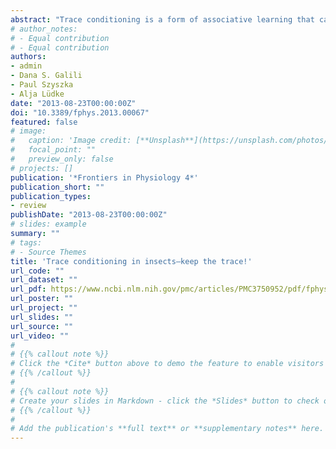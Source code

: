 ```yaml
---
abstract: "Trace conditioning is a form of associative learning that can be induced by presenting a conditioned stimulus (CS) and an unconditioned stimulus (US) following each other, but separated by a temporal gap. This gap distinguishes trace conditioning from classical delay conditioning, where the CS and US overlap. To bridge the temporal gap between both stimuli and to form an association between CS and US in trace conditioning, the brain must keep a neural representation of the CS after its termination—a stimulus trace. Behavioral and physiological studies on trace and delay conditioning revealed similarities between the two forms of learning, like similar memory decay and similar odor identity perception in invertebrates. On the other hand differences were reported also, like the requirement of distinct brain structures in vertebrates or disparities in molecular mechanisms in both vertebrates and invertebrates. For example, in commonly used vertebrate conditioning paradigms the hippocampus is necessary for trace but not for delay conditioning, and *Drosophila* delay conditioning requires the Rutabaga adenylyl cyclase (Rut-AC), which is dispensable in trace conditioning. It is still unknown how the brain encodes CS traces and how they are associated with a US in trace conditioning. Insects serve as powerful models to address the mechanisms underlying trace conditioning, due to their simple brain anatomy, behavioral accessibility and established methods of genetic interference. In this review we summarize the recent progress in insect trace conditioning on the behavioral and physiological level and emphasize similarities and differences compared to delay conditioning. Moreover, we examine proposed molecular and computational models and reassess different experimental approaches used for trace conditioning."
# author_notes:
# - Equal contribution
# - Equal contribution
authors:
- admin
- Dana S. Galili
- Paul Szyszka
- Alja Lüdke
date: "2013-08-23T00:00:00Z"
doi: "10.3389/fphys.2013.00067"
featured: false
# image:
#   caption: 'Image credit: [**Unsplash**](https://unsplash.com/photos/jdD8gXaTZsc)'
#   focal_point: ""
#   preview_only: false
# projects: []
publication: '*Frontiers in Physiology 4*'
publication_short: ""
publication_types:
- review
publishDate: "2013-08-23T00:00:00Z"
# slides: example
summary: ""
# tags:
# - Source Themes
title: 'Trace conditioning in insects—keep the trace!'
url_code: ""
url_dataset: ""
url_pdf: https://www.ncbi.nlm.nih.gov/pmc/articles/PMC3750952/pdf/fphys-04-00067.pdf
url_poster: ""
url_project: ""
url_slides: ""
url_source: ""
url_video: ""
# 
# {{% callout note %}}
# Click the *Cite* button above to demo the feature to enable visitors to import publication metadata into their reference management software.
# {{% /callout %}}
# 
# {{% callout note %}}
# Create your slides in Markdown - click the *Slides* button to check out the example.
# {{% /callout %}}
# 
# Add the publication's **full text** or **supplementary notes** here. You can use rich formatting such as including [code, math, and images](https://docs.hugoblox.com/content/writing-markdown-latex/).
---
```


